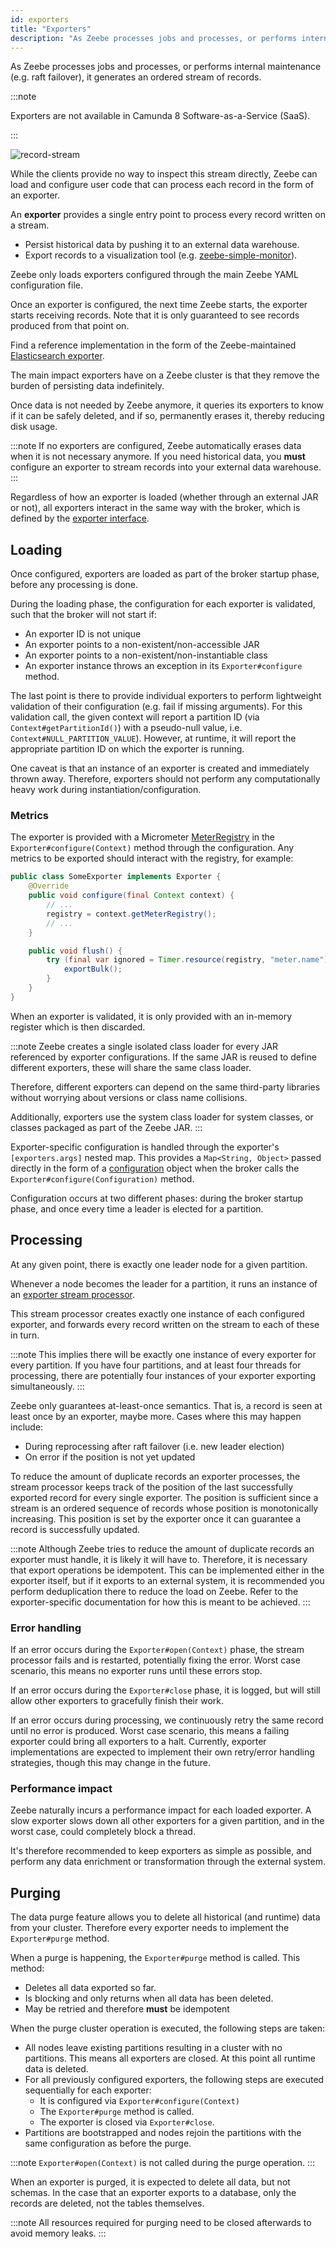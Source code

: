 ```yaml
---
id: exporters
title: "Exporters"
description: "As Zeebe processes jobs and processes, or performs internal maintenance, it generates an ordered stream of records."
---
```


As Zeebe processes jobs and processes, or performs internal maintenance (e.g. raft failover), it generates an ordered stream of records.

:::note

Exporters are not available in Camunda 8 Software-as-a-Service (SaaS).

:::

![record-stream](img/exporters-stream.png)

While the clients provide no way to inspect this stream directly, Zeebe can load
and configure user code that can process each record in the form of an exporter.

An **exporter** provides a single entry point to process every record written on a stream.

- Persist historical data by pushing it to an external data warehouse.
- Export records to a visualization tool (e.g. [zeebe-simple-monitor](https://github.com/camunda-community-hub/zeebe-simple-monitor)).

Zeebe only loads exporters configured through the main Zeebe YAML configuration file.

Once an exporter is configured, the next time Zeebe starts, the exporter
starts receiving records. Note that it is only guaranteed to see records
produced from that point on.

Find a reference implementation in the form of the Zeebe-maintained
[Elasticsearch exporter](https://github.com/camunda/camunda/tree/main/zeebe/exporters/elasticsearch-exporter).

The main impact exporters have on a Zeebe cluster is that they remove the burden
of persisting data indefinitely.

Once data is not needed by Zeebe anymore, it queries its exporters to
know if it can be safely deleted, and if so, permanently erases it, thereby
reducing disk usage.

:::note
If no exporters are configured, Zeebe automatically erases data when it is not necessary anymore. If you need historical data, you **must** configure an exporter to stream records into your external data warehouse.
:::

Regardless of how an exporter is loaded (whether through an external JAR or not),
all exporters interact in the same way with the broker, which is defined by the
[exporter interface](https://github.com/camunda/camunda/blob/main/zeebe/exporter-api/src/main/java/io/camunda/zeebe/exporter/api/Exporter.java).

## Loading

Once configured, exporters are loaded as part of the broker startup phase, before
any processing is done.

During the loading phase, the configuration for each exporter is validated, such that the broker will not start if:

- An exporter ID is not unique
- An exporter points to a non-existent/non-accessible JAR
- An exporter points to a non-existent/non-instantiable class
- An exporter instance throws an exception in its `Exporter#configure` method.

The last point is there to provide individual exporters to perform lightweight
validation of their configuration (e.g. fail if missing arguments). For this validation call, the given context will report a partition ID (via `Context#getPartitionId()`) with a pseudo-null value, i.e. `Context#NULL_PARTITION_VALUE`). However, at runtime, it will report the appropriate partition ID on which the exporter is running.

One caveat is that an instance of an exporter is created and immediately thrown away. Therefore, exporters should not perform any computationally
heavy work during instantiation/configuration.

### Metrics

The exporter is provided with a Micrometer [MeterRegistry](https://docs.micrometer.io/micrometer/reference/concepts/registry.html) in the `Exporter#configure(Context)` method through the configuration. Any metrics to be exported should interact with the registry, for example:

```java
public class SomeExporter implements Exporter {
    @Override
    public void configure(final Context context) {
        // ...
        registry = context.getMeterRegistry();
        // ...
    }

    public void flush() {
        try (final var ignored = Timer.resource(registry, "meter.name")) {
            exportBulk();
        }
    }
}
```

When an exporter is validated, it is only provided with an in-memory register which is then discarded.

:::note
Zeebe creates a single isolated class loader for every JAR referenced by exporter configurations. If the same JAR is reused to define different exporters, these will share the same class loader.

Therefore, different exporters can depend on the same third-party libraries without worrying about versions or class
name collisions.

Additionally, exporters use the system class loader for system classes, or classes packaged as part of the Zeebe JAR.
:::

Exporter-specific configuration is handled through the exporter's `[exporters.args]`
nested map. This provides a `Map<String, Object>` passed directly
in the form of a [configuration](https://github.com/camunda/camunda/tree/main/zeebe/exporter-api/src/main/java/io/camunda/zeebe/exporter/api/context/Configuration.java) object when the broker calls the `Exporter#configure(Configuration)` method.

Configuration occurs at two different phases: during the broker startup phase, and
once every time a leader is elected for a partition.

## Processing

At any given point, there is exactly one leader node for a given partition.

Whenever a node becomes the leader for a partition, it runs an instance of an
[exporter stream processor](https://github.com/camunda/camunda/tree/main/zeebe/broker/src/main/java/io/camunda/zeebe/broker/exporter/stream/ExporterDirector.java).

This stream processor creates exactly one instance of each configured exporter,
and forwards every record written on the stream to each of these in turn.

:::note
This implies there will be exactly one instance of every exporter for every partition. If you have four partitions, and at least four threads for processing, there are potentially four instances of your exporter exporting simultaneously.
:::

Zeebe only guarantees at-least-once semantics. That is, a record is seen at least once by an exporter, maybe more. Cases where this may happen
include:

- During reprocessing after raft failover (i.e. new leader election)
- On error if the position is not yet updated

To reduce the amount of duplicate records an exporter processes, the stream
processor keeps track of the position of the last successfully exported record
for every single exporter. The position is sufficient since a stream is an ordered
sequence of records whose position is monotonically increasing. This position is
set by the exporter once it can guarantee a record is successfully
updated.

:::note
Although Zeebe tries to reduce the amount of duplicate records an exporter must handle, it is likely it will have to. Therefore, it is necessary that export operations be idempotent. This can be implemented either in the exporter itself, but if it exports to an external system, it is recommended you perform deduplication there to reduce the load on Zeebe. Refer to the exporter-specific documentation for how this is meant to be achieved.
:::

### Error handling

If an error occurs during the `Exporter#open(Context)` phase, the stream
processor fails and is restarted, potentially fixing the error. Worst case
scenario, this means no exporter runs until these errors stop.

If an error occurs during the `Exporter#close` phase, it is logged, but will
still allow other exporters to gracefully finish their work.

If an error occurs during processing, we continuously retry the same record until
no error is produced. Worst case scenario, this means a failing exporter could bring
all exporters to a halt. Currently, exporter implementations are expected to
implement their own retry/error handling strategies, though this may change in the
future.

### Performance impact

Zeebe naturally incurs a performance impact for each loaded exporter. A slow
exporter slows down all other exporters for a given partition, and in the
worst case, could completely block a thread.

It's therefore recommended to keep exporters as simple as possible, and perform
any data enrichment or transformation through the external system.

## Purging

The data purge feature allows you to delete all historical (and runtime) data from your cluster. Therefore every
exporter needs to implement the `Exporter#purge` method.

When a purge is happening, the `Exporter#purge` method is called. This method:

- Deletes all data exported so far.
- Is blocking and only returns when all data has been deleted.
- May be retried and therefore **must** be idempotent

When the purge cluster operation is executed, the following steps are taken:

- All nodes leave existing partitions resulting in a cluster with no partitions. This means all exporters are closed.
  At this point all runtime data is deleted.
- For all previously configured exporters, the following steps are executed sequentially for each exporter:
  - It is configured via `Exporter#configure(Context)`
  - The `Exporter#purge` method is called.
  - The exporter is closed via `Exporter#close`.
- Partitions are bootstrapped and nodes rejoin the partitions with the same configuration as before the purge.

:::note
`Exporter#open(Context)` is not called during the purge operation.
:::

When an exporter is purged, it is expected to delete all data, but not schemas.
In the case that an exporter exports to a database, only the records are deleted, not the tables themselves.

:::note
All resources required for purging need to be closed afterwards to avoid memory leaks.
:::

